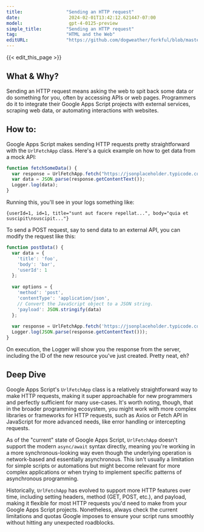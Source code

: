```yaml
---
title:                "Sending an HTTP request"
date:                  2024-02-01T13:42:12.621447-07:00
model:                 gpt-4-0125-preview
simple_title:         "Sending an HTTP request"
tag:                  "HTML and the Web"
editURL:              "https://github.com/dogweather/forkful/blob/master/content/en/google-apps-script/sending-an-http-request.md"
---
```


{{< edit_this_page >}}

## What & Why?

Sending an HTTP request means asking the web to spit back some data or do something for you, often by accessing APIs or web pages. Programmers do it to integrate their Google Apps Script projects with external services, scraping web data, or automating interactions with websites.

## How to:

Google Apps Script makes sending HTTP requests pretty straightforward with the `UrlFetchApp` class. Here's a quick example on how to get data from a mock API:

```Javascript
function fetchSomeData() {
  var response = UrlFetchApp.fetch("https://jsonplaceholder.typicode.com/posts/1");
  var data = JSON.parse(response.getContentText());
  Logger.log(data);
}
```

Running this, you'll see in your logs something like:

```
{userId=1, id=1, title="sunt aut facere repellat...", body="quia et suscipit\nsuscipit..."}
```

To send a POST request, say to send data to an external API, you can modify the request like this:

```Javascript
function postData() {
  var data = {
    'title': 'foo',
    'body': 'bar',
    'userId': 1
  };
  
  var options = {
    'method': 'post',
    'contentType': 'application/json',
    // Convert the JavaScript object to a JSON string.
    'payload': JSON.stringify(data)
  };
  
  var response = UrlFetchApp.fetch('https://jsonplaceholder.typicode.com/posts', options);
  Logger.log(JSON.parse(response.getContentText()));
}
```

On execution, the Logger will show you the response from the server, including the ID of the new resource you've just created. Pretty neat, eh?

## Deep Dive

Google Apps Script's `UrlFetchApp` class is a relatively straightforward way to make HTTP requests, making it super approachable for new programmers and perfectly sufficient for many use-cases. It's worth noting, though, that in the broader programming ecosystem, you might work with more complex libraries or frameworks for HTTP requests, such as Axios or Fetch API in JavaScript for more advanced needs, like error handling or intercepting requests.

As of the "current" state of Google Apps Script, `UrlFetchApp` doesn't support the modern `async/await` syntax directly, meaning you're working in a more synchronous-looking way even though the underlying operation is network-based and essentially asynchronous. This isn't usually a limitation for simple scripts or automations but might become relevant for more complex applications or when trying to implement specific patterns of asynchronous programming. 

Historically, `UrlFetchApp` has evolved to support more HTTP features over time, including setting headers, method (GET, POST, etc.), and payload, making it flexible for most HTTP requests you'd need to make from your Google Apps Script projects. Nonetheless, always check the current limitations and quotas Google imposes to ensure your script runs smoothly without hitting any unexpected roadblocks.
